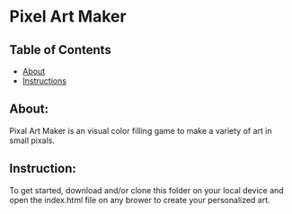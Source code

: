 # Pixel Art Maker
## Table of Contents

* [About](#About)
* [Instructions](#instructions)

## About:
Pixal Art Maker is an visual color filling game to make a variety of art in small pixals. 

## Instruction:

To get started, download and/or clone this folder on your local device and open the index.html file on any brower to create your  personalized art.
